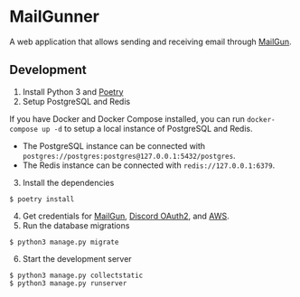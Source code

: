# MailGunner

A web application that allows sending and receiving email through [MailGun](https://mailgun.com).

## Development

1. Install Python 3 and [Poetry](https://python-poetry.org)
2. Setup PostgreSQL and Redis

If you have Docker and Docker Compose installed, you can run `docker-compose up -d` to setup a local instance of PostgreSQL and Redis.

* The PostgreSQL instance can be connected with `postgres://postgres:postgres@127.0.0.1:5432/postgres`.
* The Redis instance can be connected with `redis://127.0.0.1:6379`.

3. Install the dependencies
```shell
$ poetry install
```
4. Get credentials for [MailGun](https://mailgun.com), [Discord OAuth2](https://discord.com/developers/applications), and [AWS](https://console.aws.amazon.com).
5. Run the database migrations
```shell
$ python3 manage.py migrate
```
6. Start the development server
```shell
$ python3 manage.py collectstatic
$ python3 manage.py runserver
```
